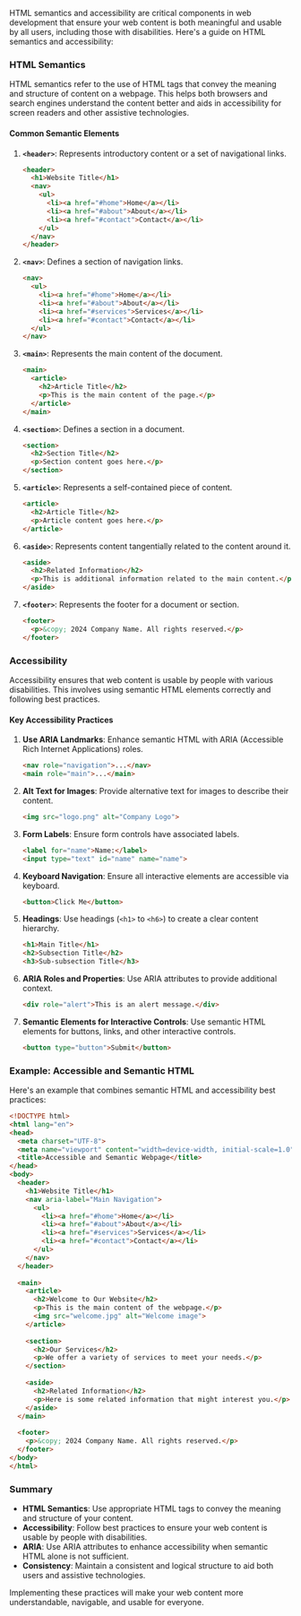 HTML semantics and accessibility are critical components in web development that ensure your web content is both meaningful and usable by all users, including those with disabilities. Here's a guide on HTML semantics and accessibility:

### HTML Semantics

HTML semantics refer to the use of HTML tags that convey the meaning and structure of content on a webpage. This helps both browsers and search engines understand the content better and aids in accessibility for screen readers and other assistive technologies.

#### Common Semantic Elements

1. **`<header>`**: Represents introductory content or a set of navigational links.
   ```html
   <header>
     <h1>Website Title</h1>
     <nav>
       <ul>
         <li><a href="#home">Home</a></li>
         <li><a href="#about">About</a></li>
         <li><a href="#contact">Contact</a></li>
       </ul>
     </nav>
   </header>
   ```

2. **`<nav>`**: Defines a section of navigation links.
   ```html
   <nav>
     <ul>
       <li><a href="#home">Home</a></li>
       <li><a href="#about">About</a></li>
       <li><a href="#services">Services</a></li>
       <li><a href="#contact">Contact</a></li>
     </ul>
   </nav>
   ```

3. **`<main>`**: Represents the main content of the document.
   ```html
   <main>
     <article>
       <h2>Article Title</h2>
       <p>This is the main content of the page.</p>
     </article>
   </main>
   ```

4. **`<section>`**: Defines a section in a document.
   ```html
   <section>
     <h2>Section Title</h2>
     <p>Section content goes here.</p>
   </section>
   ```

5. **`<article>`**: Represents a self-contained piece of content.
   ```html
   <article>
     <h2>Article Title</h2>
     <p>Article content goes here.</p>
   </article>
   ```

6. **`<aside>`**: Represents content tangentially related to the content around it.
   ```html
   <aside>
     <h2>Related Information</h2>
     <p>This is additional information related to the main content.</p>
   </aside>
   ```

7. **`<footer>`**: Represents the footer for a document or section.
   ```html
   <footer>
     <p>&copy; 2024 Company Name. All rights reserved.</p>
   </footer>
   ```

### Accessibility

Accessibility ensures that web content is usable by people with various disabilities. This involves using semantic HTML elements correctly and following best practices.

#### Key Accessibility Practices

1. **Use ARIA Landmarks**: Enhance semantic HTML with ARIA (Accessible Rich Internet Applications) roles.
   ```html
   <nav role="navigation">...</nav>
   <main role="main">...</main>
   ```

2. **Alt Text for Images**: Provide alternative text for images to describe their content.
   ```html
   <img src="logo.png" alt="Company Logo">
   ```

3. **Form Labels**: Ensure form controls have associated labels.
   ```html
   <label for="name">Name:</label>
   <input type="text" id="name" name="name">
   ```

4. **Keyboard Navigation**: Ensure all interactive elements are accessible via keyboard.
   ```html
   <button>Click Me</button>
   ```

5. **Headings**: Use headings (`<h1>` to `<h6>`) to create a clear content hierarchy.
   ```html
   <h1>Main Title</h1>
   <h2>Subsection Title</h2>
   <h3>Sub-subsection Title</h3>
   ```

6. **ARIA Roles and Properties**: Use ARIA attributes to provide additional context.
   ```html
   <div role="alert">This is an alert message.</div>
   ```

7. **Semantic Elements for Interactive Controls**: Use semantic HTML elements for buttons, links, and other interactive controls.
   ```html
   <button type="button">Submit</button>
   ```

### Example: Accessible and Semantic HTML

Here's an example that combines semantic HTML and accessibility best practices:

```html
<!DOCTYPE html>
<html lang="en">
<head>
  <meta charset="UTF-8">
  <meta name="viewport" content="width=device-width, initial-scale=1.0">
  <title>Accessible and Semantic Webpage</title>
</head>
<body>
  <header>
    <h1>Website Title</h1>
    <nav aria-label="Main Navigation">
      <ul>
        <li><a href="#home">Home</a></li>
        <li><a href="#about">About</a></li>
        <li><a href="#services">Services</a></li>
        <li><a href="#contact">Contact</a></li>
      </ul>
    </nav>
  </header>
  
  <main>
    <article>
      <h2>Welcome to Our Website</h2>
      <p>This is the main content of the webpage.</p>
      <img src="welcome.jpg" alt="Welcome image">
    </article>
    
    <section>
      <h2>Our Services</h2>
      <p>We offer a variety of services to meet your needs.</p>
    </section>
    
    <aside>
      <h2>Related Information</h2>
      <p>Here is some related information that might interest you.</p>
    </aside>
  </main>
  
  <footer>
    <p>&copy; 2024 Company Name. All rights reserved.</p>
  </footer>
</body>
</html>
```

### Summary

- **HTML Semantics**: Use appropriate HTML tags to convey the meaning and structure of your content.
- **Accessibility**: Follow best practices to ensure your web content is usable by people with disabilities.
- **ARIA**: Use ARIA attributes to enhance accessibility when semantic HTML alone is not sufficient.
- **Consistency**: Maintain a consistent and logical structure to aid both users and assistive technologies.

Implementing these practices will make your web content more understandable, navigable, and usable for everyone.